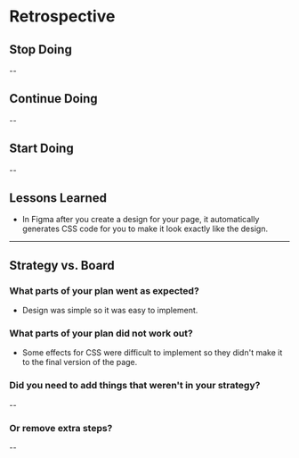 # Retrospective

## Stop Doing

--

## Continue Doing

--

## Start Doing

--

## Lessons Learned

- In Figma after you create a design for your page, it automatically generates
  CSS code for you to make it look exactly like the design.

---

## Strategy vs. Board

### What parts of your plan went as expected?

- Design was simple so it was easy to implement.

### What parts of your plan did not work out?

- Some effects for CSS were difficult to implement so they didn't make it to the
  final version of the page.

### Did you need to add things that weren't in your strategy?

--

### Or remove extra steps?

--
